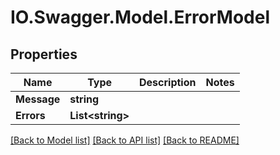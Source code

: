 # IO.Swagger.Model.ErrorModel
## Properties

Name | Type | Description | Notes
------------ | ------------- | ------------- | -------------
**Message** | **string** |  | 
**Errors** | **List&lt;string&gt;** |  | 

[[Back to Model list]](../README.md#documentation-for-models) [[Back to API list]](../README.md#documentation-for-api-endpoints) [[Back to README]](../README.md)

